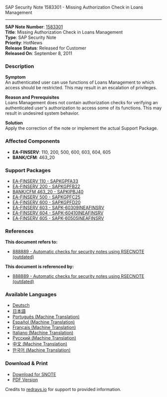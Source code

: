 SAP Security Note 1583301 - Missing Authorization Check in Loans Management

---

**SAP Note Number**: [1583301](https://me.sap.com/support/note/1583301)  
**Title**: Missing Authorization Check in Loans Management  
**Type**: SAP Security Note  
**Priority**: HotNews  
**Release Status**: Released for Customer  
**Released On**: September 8, 2011  

### Description

**Symptom**  
An authenticated user can use functions of Loans Management to which access should be restricted. This may result in an escalation of privileges.

**Reason and Prerequisites**  
Loans Management does not contain authorization checks for verifying an authenticated user's authorization to access some of its functions. This may result in undesired system behavior.

**Solution**  
Apply the correction of the note or implement the actual Support Package.

### Affected Components

- **EA-FINSERV**: 110, 200, 500, 600, 603, 604, 605  
- **BANK/CFM**: 463_20

### Support Packages

- [EA-FINSERV 110 - SAPKGPFA33](https://me.sap.com/supportpackage/SAPKGPFA33)  
- [EA-FINSERV 200 - SAPKGPFB22](https://me.sap.com/supportpackage/SAPKGPFB22)  
- [BANK/CFM 463_20 - SAPKIPBJ40](https://me.sap.com/supportpackage/SAPKIPBJ40)  
- [EA-FINSERV 500 - SAPKGPFC25](https://me.sap.com/supportpackage/SAPKGPFC25)  
- [EA-FINSERV 600 - SAPKGPFD20](https://me.sap.com/supportpackage/SAPKGPFD20)  
- [EA-FINSERV 603 - SAPK-60309INEAFINSRV](https://me.sap.com/supportpackage/SAPK-60309INEAFINSRV)  
- [EA-FINSERV 604 - SAPK-60410INEAFINSRV](https://me.sap.com/supportpackage/SAPK-60410INEAFINSRV)  
- [EA-FINSERV 605 - SAPK-60505INEAFINSRV](https://me.sap.com/supportpackage/SAPK-60505INEAFINSRV)

### References

**This document refers to:**

- [888889 - Automatic checks for security notes using RSECNOTE (outdated)](https://me.sap.com/notes/888889)

**This document is referenced by:**

- [888889 - Automatic checks for security notes using RSECNOTE (outdated)](https://me.sap.com/notes/888889)

### Available Languages

- [Deutsch](https://me.sap.com/notes/0001583301/D)  
- [日本語](https://me.sap.com/notes/0001583301/J)  
- [Português (Machine Translation)](https://me.sap.com/notes/0001583301/P)  
- [Español (Machine Translation)](https://me.sap.com/notes/0001583301/S)  
- [Français (Machine Translation)](https://me.sap.com/notes/0001583301/F)  
- [Italiano (Machine Translation)](https://me.sap.com/notes/0001583301/I)  
- [Русский (Machine Translation)](https://me.sap.com/notes/0001583301/R)  
- [中文 (Machine Translation)](https://me.sap.com/notes/0001583301/1)  
- [한국어 (Machine Translation)](https://me.sap.com/notes/0001583301/3)

### Download & Print

- [Download for SNOTE](https://notesdownloads.sap.com/note/0040000009395262017)  
- [PDF Version](https://userapps.support.sap.com/sap/support/sfm/notes/print/0001583301?language=en-US&token=C44A0F022A6253E5B147622C8E901DEC)

Credits to [redrays.io](https://redrays.io) for support to provided information.